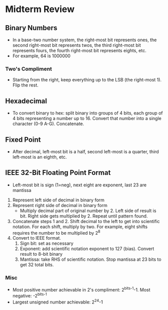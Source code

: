# Midterm Review
## Binary Numbers
* In a base-two number system, the right-most bit represents ones, the second right-most bit represents twos, the third right-most bit represents fours, the fourth right-most bit represents eights, etc.
* For example, 64 is 1000000
### Two's Compliment
* Starting from the right, keep everything up to the LSB (the right-most 1). Flip the rest.
## Hexadecimal
* To convert binary to hex: split binary into groups of 4 bits, each group of 4 bits representing a number up to 16. Convert that number into a single character (0-9 A-G). Concatenate.
## Fixed Point
* After decimal, left-most bit is a half, second left-most is a quarter, third left-most is an eighth, etc.
## IEEE 32-Bit Floating Point Format
* Left-most bit is sign (1=neg), next eight are exponent, last 23 are mantissa
1. Represent left side of decimal in binary form
2. Represent right side of decimal in binary form
   * Multiply decimal part of original number by 2. Left side of result is bit. Right side gets multiplied by 2. Repeat until pattern found.
3. Concatenate steps 1 and 2. Shift decimal to the left to get into scientific notation. For each shift, multiply by two. For example, eight shifts requires the number to be multiplied by 2<sup>8</sup>
4. Convert to IEEE format.
   1. Sign bit: set as necessary
   2. Exponent: add scientific notation exponent to 127 (bias). Convert result to 8-bit binary
   3. Mantissa: take RHS of scientific notation. Stop mantissa at 23 bits to get 32 total bits.
### Misc
* Most positive number achievable in 2's compliment: 2<sup>bits-1</sup>-1. Most negative: -2<sup>bits-1</sup>
* Largest unsigned number achievable: 2<sup>24</sup>-1
